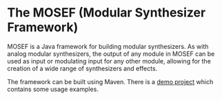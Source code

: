 # The MOSEF (Modular Synthesizer Framework)
MOSEF is a Java framework for building modular synthesizers. As with analog modular synthesizers, the output of any module in MOSEF can be used as input or modulating input for any other module, allowing for the creation of a wide range of synthesizers and effects.

The framework can be built using Maven. There is a [demo project](https://github.com/jonas-lj/MOSEF-demo) which contains some usage examples.
